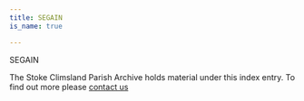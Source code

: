 ```yaml
---
title: SEGAIN
is_name: true

---
```


SEGAIN


The Stoke Climsland Parish Archive holds material under this index entry. To find out more please [contact us](/contact/)
